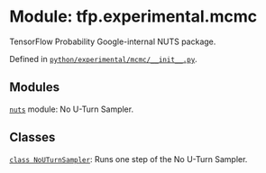 <div itemscope itemtype="http://developers.google.com/ReferenceObject">
<meta itemprop="name" content="tfp.experimental.mcmc" />
<meta itemprop="path" content="Stable" />
</div>

# Module: tfp.experimental.mcmc

TensorFlow Probability Google-internal NUTS package.



Defined in [`python/experimental/mcmc/__init__.py`](https://github.com/tensorflow/probability/tree/master/tensorflow_probability/python/experimental/mcmc/__init__.py).

<!-- Placeholder for "Used in" -->


## Modules

[`nuts`](../../tfp/experimental/mcmc/nuts.md) module: No U-Turn Sampler.

## Classes

[`class NoUTurnSampler`](../../tfp/experimental/mcmc/NoUTurnSampler.md): Runs one step of the No U-Turn Sampler.

